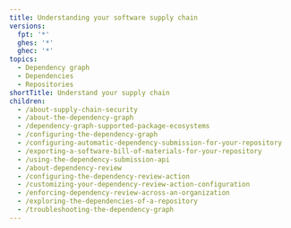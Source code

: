 ```yaml
---
title: Understanding your software supply chain
versions:
  fpt: '*'
  ghes: '*'
  ghec: '*'
topics:
  - Dependency graph
  - Dependencies
  - Repositories
shortTitle: Understand your supply chain
children:
  - /about-supply-chain-security
  - /about-the-dependency-graph
  - /dependency-graph-supported-package-ecosystems
  - /configuring-the-dependency-graph
  - /configuring-automatic-dependency-submission-for-your-repository
  - /exporting-a-software-bill-of-materials-for-your-repository
  - /using-the-dependency-submission-api
  - /about-dependency-review
  - /configuring-the-dependency-review-action
  - /customizing-your-dependency-review-action-configuration
  - /enforcing-dependency-review-across-an-organization
  - /exploring-the-dependencies-of-a-repository
  - /troubleshooting-the-dependency-graph
---
```

